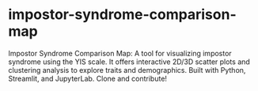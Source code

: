 # impostor-syndrome-comparison-map
Impostor Syndrome Comparison Map: A tool for visualizing impostor syndrome using the YIS scale. It offers interactive 2D/3D scatter plots and clustering analysis to explore traits and demographics. Built with Python, Streamlit, and JupyterLab. Clone and contribute!
